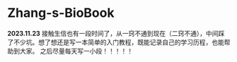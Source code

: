 # Zhang-s-BioBook

**2023.11.23**
接触生信也有一段时间了，从一窍不通到现在（二窍不通），中间踩了不少坑。想了想还是写一本简单的入门教程，既能记录自己的学习历程，也能帮助到大家。
之后尽量每天写一小段！！！！！